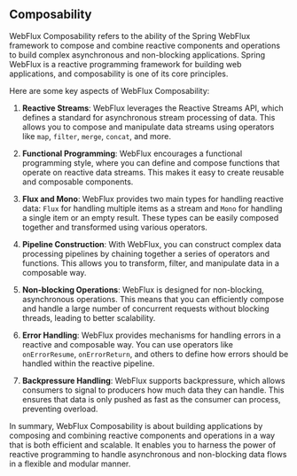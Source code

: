 ## Composability

WebFlux Composability refers to the ability of the Spring WebFlux framework to compose and combine reactive components and operations to build complex asynchronous and non-blocking applications. Spring WebFlux is a reactive programming framework for building web applications, and composability is one of its core principles.

Here are some key aspects of WebFlux Composability:

1. **Reactive Streams**: WebFlux leverages the Reactive Streams API, which defines a standard for asynchronous stream processing of data. This allows you to compose and manipulate data streams using operators like `map`, `filter`, `merge`, `concat`, and more.

2. **Functional Programming**: WebFlux encourages a functional programming style, where you can define and compose functions that operate on reactive data streams. This makes it easy to create reusable and composable components.

3. **Flux and Mono**: WebFlux provides two main types for handling reactive data: `Flux` for handling multiple items as a stream and `Mono` for handling a single item or an empty result. These types can be easily composed together and transformed using various operators.

4. **Pipeline Construction**: With WebFlux, you can construct complex data processing pipelines by chaining together a series of operators and functions. This allows you to transform, filter, and manipulate data in a composable way.

5. **Non-blocking Operations**: WebFlux is designed for non-blocking, asynchronous operations. This means that you can efficiently compose and handle a large number of concurrent requests without blocking threads, leading to better scalability.

6. **Error Handling**: WebFlux provides mechanisms for handling errors in a reactive and composable way. You can use operators like `onErrorResume`, `onErrorReturn`, and others to define how errors should be handled within the reactive pipeline.

7. **Backpressure Handling**: WebFlux supports backpressure, which allows consumers to signal to producers how much data they can handle. This ensures that data is only pushed as fast as the consumer can process, preventing overload.

In summary, WebFlux Composability is about building applications by composing and combining reactive components and operations in a way that is both efficient and scalable. It enables you to harness the power of reactive programming to handle asynchronous and non-blocking data flows in a flexible and modular manner.